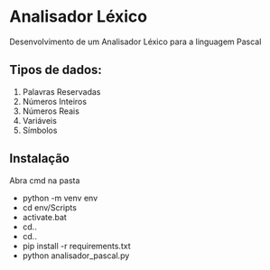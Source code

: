 # Analisador Léxico

Desenvolvimento de um Analisador Léxico para a linguagem Pascal

## Tipos de dados:

1. Palavras Reservadas
2. Números Inteiros
3. Números Reais
4. Variáveis
5. Símbolos

## Instalação

Abra cmd na pasta

- python -m venv env
- cd env/Scripts
- activate.bat
- cd..
- cd..
- pip install -r requirements.txt
- python analisador_pascal.py

